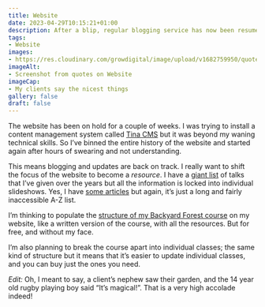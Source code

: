 ```yaml
---
title: Website
date: 2023-04-29T10:15:21+01:00
description: After a blip, regular blogging service has now been resumed
tags: 
- Website
images: 
- https://res.cloudinary.com/growdigital/image/upload/v1682759950/quotes-website-230429.png
imageAlt:
- Screenshot from quotes on Website
imageCap:
- My clients say the nicest things
gallery: false
draft: false
---
```


The website has been on hold for a couple of weeks. I was trying to install a content management system called [Tina CMS](https://tina.io/) but it was beyond my waning technical skills. So I’ve binned the entire history of the website and started again after hours of swearing and not understanding.

This means blogging and updates are back on track. I really want to shift the focus of the website to become a _resource_. I have a [giant list](https://codeberg.org/natureworks/natureworks.org.uk/src/branch/main/static/talks) of talks that I’ve given over the years but all the information is locked into individual slideshows. Yes, I have [some articles](https://www.natureworks.org.uk/articles/) but again, it’s just a long and fairly inaccessible A-Z list. 

I’m thinking to populate the [structure of my Backyard Forest course](https://www.natureworks.org.uk/backyard/) on my website, like a written version of the course, with all the resources. But for free, and without my face. 

I’m also planning to break the course apart into individual classes; the same kind of structure but it means that it’s easier to update individual classes, and you can buy just the ones you need.

_Edit:_ Oh, I meant to say, a client’s nephew saw their garden, and the 14 year old rugby playing boy said “It’s magical!”. That is a very high accolade indeed!